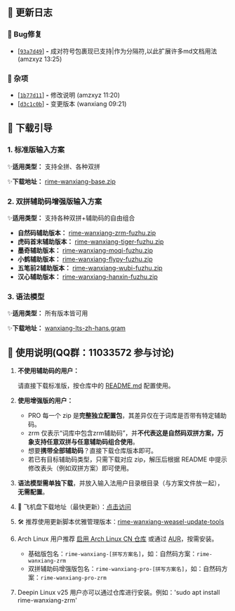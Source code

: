 ## 📝 更新日志

### 🐛 Bug修复

- [[`93a7d49`](https://cnb.cool/amzxyz/rime-wanxiang/-/commit/93a7d49103ce03429810629981d2e9bd6818d7e4)] **-** 成对符号包裹现已支持|作为分隔符,以此扩展许多md文档用法 (amzxyz 13:25)


### 🏡 杂项

- [[`1b77d11`](https://cnb.cool/amzxyz/rime-wanxiang/-/commit/1b77d1160482a576245661e6c652cc234824d36f)] **-** 修改说明 (amzxyz 11:20)
- [[`d3c1c0b`](https://cnb.cool/amzxyz/rime-wanxiang/-/commit/d3c1c0b605f270ae6474383fb6a6fa2231841091)] **-** 变更版本 (wanxiang 09:21)

## 🚀 下载引导

### 1. 标准版输入方案

✨**适用类型：** 支持全拼、各种双拼

✨**下载地址：** [rime-wanxiang-base.zip](https://cnb.cool/amzxyz/rime-wanxiang/-/releases/download/v13.1.7/rime-wanxiang-base.zip)

### 2. 双拼辅助码增强版输入方案

✨**适用类型：** 支持各种双拼+辅助码的自由组合
   - **自然码辅助版本：** [rime-wanxiang-zrm-fuzhu.zip](https://cnb.cool/amzxyz/rime-wanxiang/-/releases/download/v13.1.7/rime-wanxiang-zrm-fuzhu.zip)
   - **虎码首末辅助版本：** [rime-wanxiang-tiger-fuzhu.zip](https://cnb.cool/amzxyz/rime-wanxiang/-/releases/download/v13.1.7/rime-wanxiang-tiger-fuzhu.zip)
   - **墨奇辅助版本：** [rime-wanxiang-moqi-fuzhu.zip](https://cnb.cool/amzxyz/rime-wanxiang/-/releases/download/v13.1.7/rime-wanxiang-moqi-fuzhu.zip)
   - **小鹤辅助版本：** [rime-wanxiang-flypy-fuzhu.zip](https://cnb.cool/amzxyz/rime-wanxiang/-/releases/download/v13.1.7/rime-wanxiang-flypy-fuzhu.zip)
   - **五笔前2辅助版本：** [rime-wanxiang-wubi-fuzhu.zip](https://cnb.cool/amzxyz/rime-wanxiang/-/releases/download/v13.1.7/rime-wanxiang-wubi-fuzhu.zip)
   - **汉心辅助版本：** [rime-wanxiang-hanxin-fuzhu.zip](https://cnb.cool/amzxyz/rime-wanxiang/-/releases/download/v13.1.7/rime-wanxiang-hanxin-fuzhu.zip)

### 3. 语法模型

✨**适用类型：** 所有版本皆可用

✨**下载地址：** [wanxiang-lts-zh-hans.gram](https://cnb.cool/amzxyz/rime-wanxiang/-/releases/download/model/wanxiang-lts-zh-hans.gram)

## 📘 使用说明(QQ群：11033572 参与讨论)

1. **不使用辅助码的用户：**

   请直接下载标准版，按仓库中的 [README.md](https://cnb.cool/amzxyz/rime-wanxiang/-/blob/wanxiang/README.md) 配置使用。

2. **使用增强版的用户：**
   - PRO 每一个 zip 是**完整独立配置包**，其差异仅在于词库是否带有特定辅助码。
   - zrm 仅表示“词库中包含zrm辅助码”，并**不代表这是自然码双拼方案，万象支持任意双拼与任意辅助码组合使用**。
   - 想要**携带全部辅助码**？直接下载仓库版本即可。
   - 若已有目标辅助码类型，只需下载对应 zip，解压后根据 README 中提示修改表头（例如双拼方案）即可使用。

3. **语法模型需单独下载**，并放入输入法用户目录根目录（与方案文件放一起），**无需配置**。

4. 💾 飞机盘下载地址（最快更新）：[点击访问](https://share.feijipan.com/s/xiGvXdKz)

5. 🛠 推荐使用更新脚本优雅管理版本：[rime-wanxiang-weasel-update-tools](https://github.com/rimeinn/rime-wanxiang-update-tools)

6. Arch Linux 用户推荐 [启用 Arch Linux CN 仓库](https://www.archlinuxcn.org/archlinux-cn-repo-and-mirror/) 或通过 [AUR](https://aur.archlinux.org/pkgbase/rime-wanxiang)，按需安装。
   - 基础版包名：`rime-wanxiang-[拼写方案名]`，如：自然码方案：`rime-wanxiang-zrm`
   - 双拼辅助码增强版包名：`rime-wanxiang-pro-[拼写方案名]`，如：自然码方案：`rime-wanxiang-pro-zrm`
7. Deepin Linux v25 用户亦可以通过仓库进行安装。例如：'sudo apt install rime-wanxiang-zrm'
